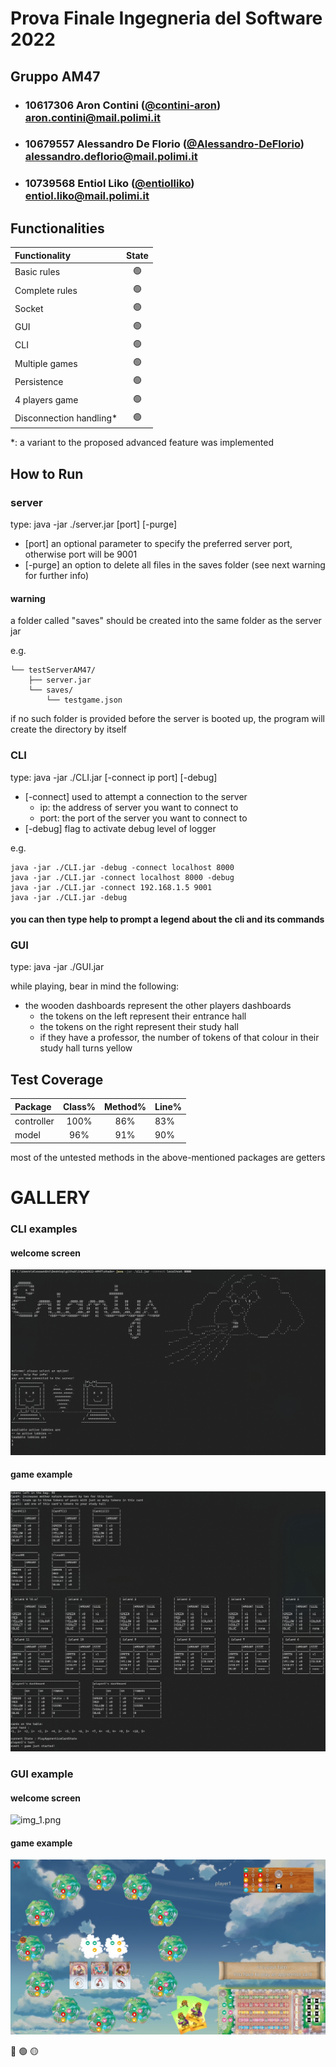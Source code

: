 # Prova Finale Ingegneria del Software 2022
## Gruppo AM47

- ###   10617306    Aron Contini ([@contini-aron](https://github.com/contini-aron))<br>aron.contini@mail.polimi.it
- ###   10679557    Alessandro De Florio ([@Alessandro-DeFlorio](https://github.com/Alessandro-DeFlorio))<br>alessandro.deflorio@mail.polimi.it
- ###   10739568    Entiol Liko ([@entiolliko](https://github.com/entiolliko))<br>entiol.liko@mail.polimi.it

## Functionalities

| Functionality    | State |
|:-----------------|:-----:|
| Basic rules               |  🟢   |
| Complete rules            |  🟢   |
| Socket                    |  🟢   |
| GUI                       |  🟢   |
| CLI                       |  🟢   |
| Multiple games            |  🟢   |
| Persistence               |  🟢   |
| 4 players game            |  🟢   |
|Disconnection handling*    |  🟢   |

*: a variant to the proposed advanced feature was implemented

## How to Run

### server
type: java -jar ./server.jar [port] [-purge]

- [port] an optional parameter to specify the preferred server port, otherwise port will be 9001
- [-purge] an option to delete all files in the saves folder (see next warning for further info)

#### warning 
a folder called "saves" should be created into the same folder as the server jar

e.g.

    └── testServerAM47/
        ├── server.jar
        └── saves/
            └── testgame.json
if no such folder is provided before the server is booted up, the program will create the directory by itself 
### CLI
type: java -jar ./CLI.jar [-connect ip port] [-debug]
- [-connect] used to attempt a connection to the server
  - ip: the address of server you want to connect to
  - port: the port of the server you want to connect to
- [-debug] flag to activate debug level of logger

e.g.

    java -jar ./CLI.jar -debug -connect localhost 8000
    java -jar ./CLI.jar -connect localhost 8000 -debug
    java -jar ./CLI.jar -connect 192.168.1.5 9001
    java -jar ./CLI.jar -debug 

#### you can then type help to prompt a legend about the cli and its commands

### GUI
type: java -jar ./GUI.jar

while playing, bear in mind the following:

- the wooden dashboards represent the other players dashboards
  - the tokens on the left represent their entrance hall
  - the tokens on the right represent their study hall
  - if they have a professor, the number of tokens of that colour in their study hall turns yellow
## Test Coverage

| Package    | Class% | Method% | Line% |
|:-----------|:------:|:-------:|:------|
| controller |  100%   |   86%   | 83%   |
| model      |  96%   |   91%   | 90%   |

most of the untested methods in the above-mentioned packages are getters

# GALLERY

### CLI examples

#### welcome screen
![img.png](readme-pics/img.png)
#### game example
![img_2.png](readme-pics/img_2.png)

### GUI example
#### welcome screen
![img_1.png](readme-pics/img_1.png)
#### game example
![img.png](readme-pics/img4.png)


🔴
🟢
🟡
